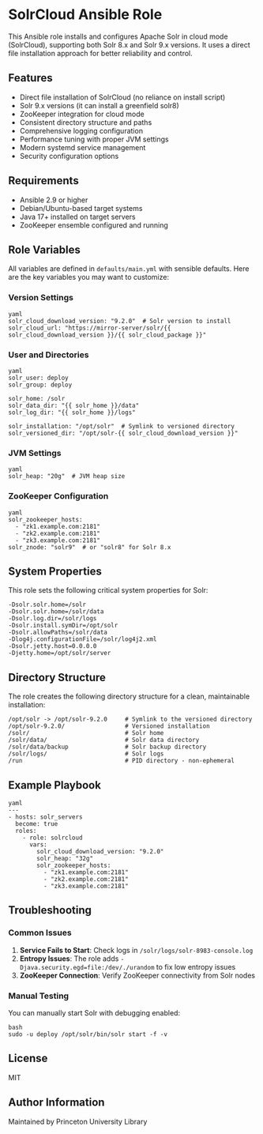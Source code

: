 # SolrCloud Ansible Role

This Ansible role installs and configures Apache Solr in cloud mode (SolrCloud), supporting both Solr 8.x and Solr 9.x versions. It uses a direct file installation approach for better reliability and control.

## Features

* Direct file installation of SolrCloud (no reliance on install script)
* Solr 9.x versions (it can install a greenfield solr8)
* ZooKeeper integration for cloud mode
* Consistent directory structure and paths
* Comprehensive logging configuration
* Performance tuning with proper JVM settings
* Modern systemd service management
* Security configuration options

## Requirements

* Ansible 2.9 or higher
* Debian/Ubuntu-based target systems
* Java 17+ installed on target servers
* ZooKeeper ensemble configured and running

## Role Variables

All variables are defined in `defaults/main.yml` with sensible defaults. Here are the key variables you may want to customize:

### Version Settings

```
yaml
solr_cloud_download_version: "9.2.0"  # Solr version to install
solr_cloud_url: "https://mirror-server/solr/{{ solr_cloud_download_version }}/{{ solr_cloud_package }}"
```

### User and Directories

```
yaml
solr_user: deploy
solr_group: deploy

solr_home: /solr
solr_data_dir: "{{ solr_home }}/data"
solr_log_dir: "{{ solr_home }}/logs"

solr_installation: "/opt/solr"  # Symlink to versioned directory
solr_versioned_dir: "/opt/solr-{{ solr_cloud_download_version }}"
```

### JVM Settings

```
yaml
solr_heap: "20g"  # JVM heap size
```

### ZooKeeper Configuration

```
yaml
solr_zookeeper_hosts:
  - "zk1.example.com:2181"
  - "zk2.example.com:2181"
  - "zk3.example.com:2181"
solr_znode: "solr9"  # or "solr8" for Solr 8.x
```

## System Properties

This role sets the following critical system properties for Solr:

```
-Dsolr.solr.home=/solr
-Dsolr.solr.home=/solr/data
-Dsolr.log.dir=/solr/logs
-Dsolr.install.symDir=/opt/solr
-Dsolr.allowPaths=/solr/data
-Dlog4j.configurationFile=/solr/log4j2.xml
-Dsolr.jetty.host=0.0.0.0
-Djetty.home=/opt/solr/server
```

## Directory Structure

The role creates the following directory structure for a clean, maintainable installation:

```
/opt/solr -> /opt/solr-9.2.0     # Symlink to the versioned directory
/opt/solr-9.2.0/                 # Versioned installation
/solr/                           # Solr home
/solr/data/                      # Solr data directory
/solr/data/backup                # Solr backup directory
/solr/logs/                      # Solr logs
/run                             # PID directory - non-ephemeral
```

## Example Playbook

```
yaml
---
- hosts: solr_servers
  become: true
  roles:
    - role: solrcloud
      vars:
        solr_cloud_download_version: "9.2.0"
        solr_heap: "32g"
        solr_zookeeper_hosts:
          - "zk1.example.com:2181"
          - "zk2.example.com:2181"
          - "zk3.example.com:2181"
```

## Troubleshooting

### Common Issues

1. **Service Fails to Start**: Check logs in `/solr/logs/solr-8983-console.log`
2. **Entropy Issues**: The role adds `-Djava.security.egd=file:/dev/./urandom` to fix low entropy issues
3. **ZooKeeper Connection**: Verify ZooKeeper connectivity from Solr nodes

### Manual Testing

You can manually start Solr with debugging enabled:

```
bash
sudo -u deploy /opt/solr/bin/solr start -f -v
```

## License

MIT

## Author Information

Maintained by Princeton University Library
